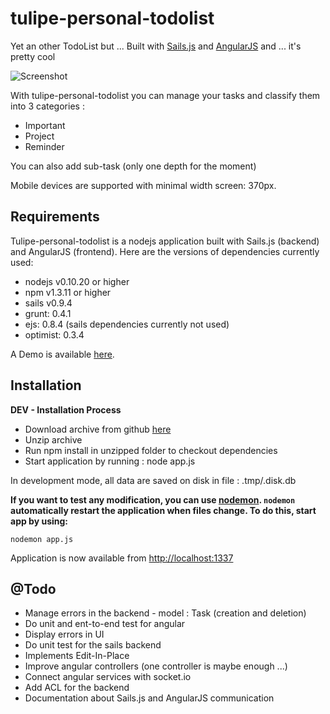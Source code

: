 # tulipe-personal-todolist

Yet an other TodoList but ... Built with [Sails.js](http://sailsjs.org) and [AngularJS](http://angularjs.org/) and ... 
it's pretty cool

![Screenshot](http://i.imgur.com/cF6LzPA.png)

With tulipe-personal-todolist you can manage your tasks and classify them into 3 categories :
+ Important
+ Project
+ Reminder

You can also add sub-task (only one depth for the moment)

Mobile devices are supported with minimal width screen: 370px.

## Requirements

Tulipe-personal-todolist is a nodejs application built with Sails.js (backend) and AngularJS (frontend).
Here are the versions of dependencies currently used:
+ nodejs v0.10.20 or higher
+ npm v1.3.11 or higher
+ sails v0.9.4
+ grunt: 0.4.1
+ ejs: 0.8.4 (sails dependencies currently not used)
+ optimist: 0.3.4

A Demo is available [here](https://tulipe-todo-list.herokuapp.com).

## Installation

**DEV - Installation Process**

+ Download archive from github [here](https://github.com/rdroro/tulipe-personal-todolist/archive/master.zip)
+ Unzip archive
+ Run npm install in unzipped folder to checkout dependencies
+ Start application by running : node app.js

In development mode, all data are saved on disk in file : .tmp/.disk.db

**If you want to test any modification, you can use [nodemon](https://npmjs.org/package/nodemon).
`nodemon` automatically restart the application when files change. To do this, start app by using:**
	
	nodemon app.js



Application is now available from [http://localhost:1337](http://localhost:1337)

## @Todo

+ Manage errors in the backend - model : Task (creation and deletion)
+ Do unit and ent-to-end test for angular
+ Display errors in UI
+ Do unit test for the sails backend
+ Implements Edit-In-Place
+ Improve angular controllers (one controller is maybe enough ...) 
+ Connect angular services with socket.io
+ Add ACL for the backend
+ Documentation about Sails.js and AngularJS communication
